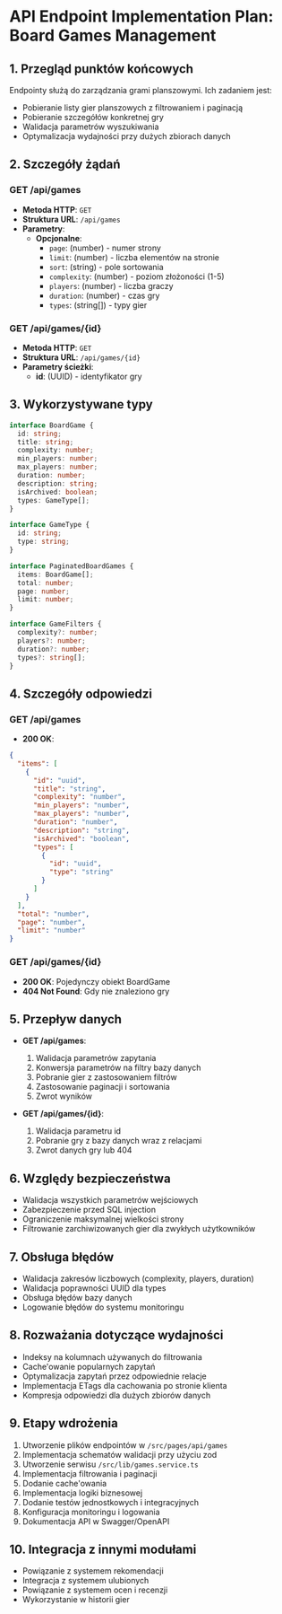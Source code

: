 # API Endpoint Implementation Plan: Board Games Management

## 1. Przegląd punktów końcowych
Endpointy służą do zarządzania grami planszowymi. Ich zadaniem jest:
- Pobieranie listy gier planszowych z filtrowaniem i paginacją
- Pobieranie szczegółów konkretnej gry
- Walidacja parametrów wyszukiwania
- Optymalizacja wydajności przy dużych zbiorach danych

## 2. Szczegóły żądań

### GET /api/games
- **Metoda HTTP**: `GET`
- **Struktura URL**: `/api/games`
- **Parametry**:
  - **Opcjonalne**: 
    - `page`: (number) - numer strony
    - `limit`: (number) - liczba elementów na stronie
    - `sort`: (string) - pole sortowania
    - `complexity`: (number) - poziom złożoności (1-5)
    - `players`: (number) - liczba graczy
    - `duration`: (number) - czas gry
    - `types`: (string[]) - typy gier

### GET /api/games/{id}
- **Metoda HTTP**: `GET`
- **Struktura URL**: `/api/games/{id}`
- **Parametry ścieżki**:
  - **id**: (UUID) - identyfikator gry

## 3. Wykorzystywane typy
```typescript
interface BoardGame {
  id: string;
  title: string;
  complexity: number;
  min_players: number;
  max_players: number;
  duration: number;
  description: string;
  isArchived: boolean;
  types: GameType[];
}

interface GameType {
  id: string;
  type: string;
}

interface PaginatedBoardGames {
  items: BoardGame[];
  total: number;
  page: number;
  limit: number;
}

interface GameFilters {
  complexity?: number;
  players?: number;
  duration?: number;
  types?: string[];
}
```

## 4. Szczegóły odpowiedzi

### GET /api/games
- **200 OK**: 
```json
{
  "items": [
    {
      "id": "uuid",
      "title": "string",
      "complexity": "number",
      "min_players": "number",
      "max_players": "number",
      "duration": "number",
      "description": "string",
      "isArchived": "boolean",
      "types": [
        {
          "id": "uuid",
          "type": "string"
        }
      ]
    }
  ],
  "total": "number",
  "page": "number",
  "limit": "number"
}
```

### GET /api/games/{id}
- **200 OK**: Pojedynczy obiekt BoardGame
- **404 Not Found**: Gdy nie znaleziono gry

## 5. Przepływ danych
- **GET /api/games**:
  1. Walidacja parametrów zapytania
  2. Konwersja parametrów na filtry bazy danych
  3. Pobranie gier z zastosowaniem filtrów
  4. Zastosowanie paginacji i sortowania
  5. Zwrot wyników

- **GET /api/games/{id}**:
  1. Walidacja parametru id
  2. Pobranie gry z bazy danych wraz z relacjami
  3. Zwrot danych gry lub 404

## 6. Względy bezpieczeństwa
- Walidacja wszystkich parametrów wejściowych
- Zabezpieczenie przed SQL injection
- Ograniczenie maksymalnej wielkości strony
- Filtrowanie zarchiwizowanych gier dla zwykłych użytkowników

## 7. Obsługa błędów
- Walidacja zakresów liczbowych (complexity, players, duration)
- Walidacja poprawności UUID dla types
- Obsługa błędów bazy danych
- Logowanie błędów do systemu monitoringu

## 8. Rozważania dotyczące wydajności
- Indeksy na kolumnach używanych do filtrowania
- Cache'owanie popularnych zapytań
- Optymalizacja zapytań przez odpowiednie relacje
- Implementacja ETags dla cachowania po stronie klienta
- Kompresja odpowiedzi dla dużych zbiorów danych

## 9. Etapy wdrożenia
1. Utworzenie plików endpointów w `/src/pages/api/games`
2. Implementacja schematów walidacji przy użyciu zod
3. Utworzenie serwisu `/src/lib/games.service.ts`
4. Implementacja filtrowania i paginacji
5. Dodanie cache'owania
6. Implementacja logiki biznesowej
7. Dodanie testów jednostkowych i integracyjnych
8. Konfiguracja monitoringu i logowania
9. Dokumentacja API w Swagger/OpenAPI

## 10. Integracja z innymi modułami
- Powiązanie z systemem rekomendacji
- Integracja z systemem ulubionych
- Powiązanie z systemem ocen i recenzji
- Wykorzystanie w historii gier 